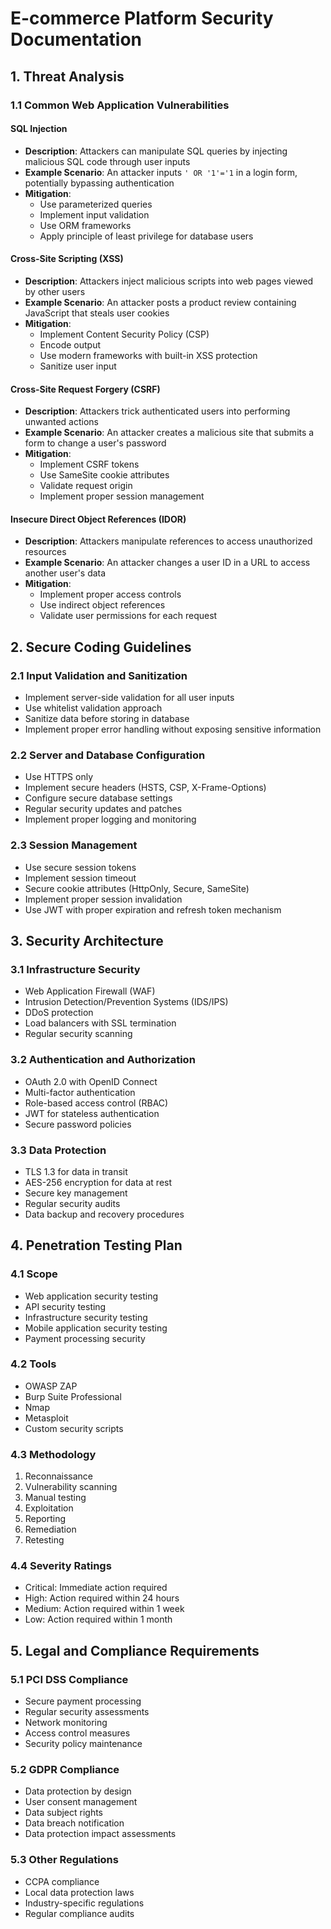 # E-commerce Platform Security Documentation

## 1. Threat Analysis

### 1.1 Common Web Application Vulnerabilities

#### SQL Injection
- **Description**: Attackers can manipulate SQL queries by injecting malicious SQL code through user inputs
- **Example Scenario**: An attacker inputs `' OR '1'='1` in a login form, potentially bypassing authentication
- **Mitigation**: 
  - Use parameterized queries
  - Implement input validation
  - Use ORM frameworks
  - Apply principle of least privilege for database users

#### Cross-Site Scripting (XSS)
- **Description**: Attackers inject malicious scripts into web pages viewed by other users
- **Example Scenario**: An attacker posts a product review containing JavaScript that steals user cookies
- **Mitigation**:
  - Implement Content Security Policy (CSP)
  - Encode output
  - Use modern frameworks with built-in XSS protection
  - Sanitize user input

#### Cross-Site Request Forgery (CSRF)
- **Description**: Attackers trick authenticated users into performing unwanted actions
- **Example Scenario**: An attacker creates a malicious site that submits a form to change a user's password
- **Mitigation**:
  - Implement CSRF tokens
  - Use SameSite cookie attributes
  - Validate request origin
  - Implement proper session management

#### Insecure Direct Object References (IDOR)
- **Description**: Attackers manipulate references to access unauthorized resources
- **Example Scenario**: An attacker changes a user ID in a URL to access another user's data
- **Mitigation**:
  - Implement proper access controls
  - Use indirect object references
  - Validate user permissions for each request

## 2. Secure Coding Guidelines

### 2.1 Input Validation and Sanitization
- Implement server-side validation for all user inputs
- Use whitelist validation approach
- Sanitize data before storing in database
- Implement proper error handling without exposing sensitive information

### 2.2 Server and Database Configuration
- Use HTTPS only
- Implement secure headers (HSTS, CSP, X-Frame-Options)
- Configure secure database settings
- Regular security updates and patches
- Implement proper logging and monitoring

### 2.3 Session Management
- Use secure session tokens
- Implement session timeout
- Secure cookie attributes (HttpOnly, Secure, SameSite)
- Implement proper session invalidation
- Use JWT with proper expiration and refresh token mechanism

## 3. Security Architecture

### 3.1 Infrastructure Security
- Web Application Firewall (WAF)
- Intrusion Detection/Prevention Systems (IDS/IPS)
- DDoS protection
- Load balancers with SSL termination
- Regular security scanning

### 3.2 Authentication and Authorization
- OAuth 2.0 with OpenID Connect
- Multi-factor authentication
- Role-based access control (RBAC)
- JWT for stateless authentication
- Secure password policies

### 3.3 Data Protection
- TLS 1.3 for data in transit
- AES-256 encryption for data at rest
- Secure key management
- Regular security audits
- Data backup and recovery procedures

## 4. Penetration Testing Plan

### 4.1 Scope
- Web application security testing
- API security testing
- Infrastructure security testing
- Mobile application security testing
- Payment processing security

### 4.2 Tools
- OWASP ZAP
- Burp Suite Professional
- Nmap
- Metasploit
- Custom security scripts

### 4.3 Methodology
1. Reconnaissance
2. Vulnerability scanning
3. Manual testing
4. Exploitation
5. Reporting
6. Remediation
7. Retesting

### 4.4 Severity Ratings
- Critical: Immediate action required
- High: Action required within 24 hours
- Medium: Action required within 1 week
- Low: Action required within 1 month

## 5. Legal and Compliance Requirements

### 5.1 PCI DSS Compliance
- Secure payment processing
- Regular security assessments
- Network monitoring
- Access control measures
- Security policy maintenance

### 5.2 GDPR Compliance
- Data protection by design
- User consent management
- Data subject rights
- Data breach notification
- Data protection impact assessments

### 5.3 Other Regulations
- CCPA compliance
- Local data protection laws
- Industry-specific regulations
- Regular compliance audits 